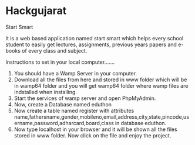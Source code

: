 # Hackgujarat
Start Smart

It is a web based application named start smart which helps every school student to easily get lectures, assignments, previous years papers and e-books of every class and subject.

Instructions to set in your local computer.......

1. You should have a Wamp Server in your computer.
2. Download all the files from here and stored in www folder which will be in wamp64 folder and you will get wamp64 folder where wamp files are indstalled when installing.
3. Start the services of wamp server and open PhpMyAdmin.
4. Now, create a Database named eduthon
5. Now create a table named register with attributes name,fathersname,gender,mobileno,email,address,city,state,pincode,username,password,adharcard,board,class in database eduthon.
6. Now type localhost in your browser and it will be shown all the files stored in www folder. Now click on the file and enjoy the project.
